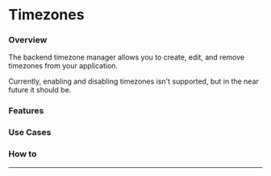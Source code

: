 # Timezones

### Overview
The backend timezone manager allows you to create, edit, and remove timezones from your application.

Currently, enabling and disabling timezones isn't supported, but in the near future it should be.

### Features

### Use Cases

### How to

***
